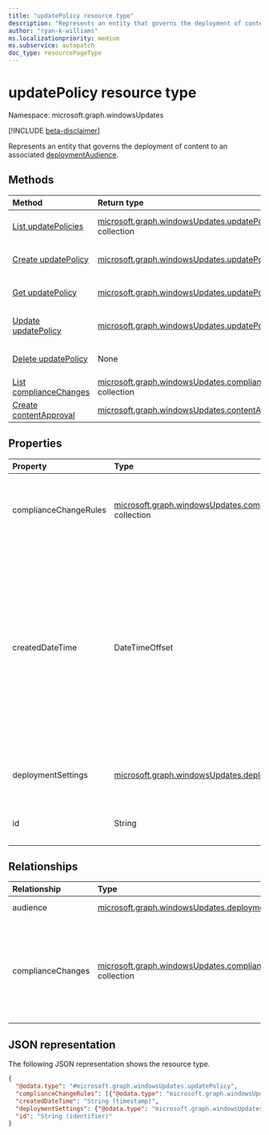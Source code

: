 ```yaml
---
title: "updatePolicy resource type"
description: "Represents an entity that governs the deployment of content to an associated deploymentAudience."
author: "ryan-k-williams"
ms.localizationpriority: medium
ms.subservice: autopatch
doc_type: resourcePageType
---
```


# updatePolicy resource type

Namespace: microsoft.graph.windowsUpdates

[!INCLUDE [beta-disclaimer](../../includes/beta-disclaimer.md)]

Represents an entity that governs the deployment of content to an associated [deploymentAudience](../resources/windowsupdates-deploymentaudience.md).

## Methods
|Method|Return type|Description|
|:---|:---|:---|
|[List updatePolicies](../api/adminwindowsupdates-list-updatepolicies.md)|[microsoft.graph.windowsUpdates.updatePolicy](../resources/windowsupdates-updatepolicy.md) collection|Get a list of the [microsoft.graph.windowsUpdates.updatePolicy](../resources/windowsupdates-updatepolicy.md) objects and their properties.|
|[Create updatePolicy](../api/adminwindowsupdates-post-updatepolicies.md)|[microsoft.graph.windowsUpdates.updatePolicy](../resources/windowsupdates-updatepolicy.md)|Create a new [microsoft.graph.windowsUpdates.updatePolicy](../resources/windowsupdates-updatepolicy.md) object.|
|[Get updatePolicy](../api/windowsupdates-updatepolicy-get.md)|[microsoft.graph.windowsUpdates.updatePolicy](../resources/windowsupdates-updatepolicy.md)|Read the properties and relationships of an [microsoft.graph.windowsUpdates.updatePolicy](../resources/windowsupdates-updatepolicy.md) object.|
|[Update updatePolicy](../api/windowsupdates-updatepolicy-update.md)|[microsoft.graph.windowsUpdates.updatePolicy](../resources/windowsupdates-updatepolicy.md)|Update the properties of an [microsoft.graph.windowsUpdates.updatePolicy](../resources/windowsupdates-updatepolicy.md) object.|
|[Delete updatePolicy](../api/windowsupdates-updatepolicy-delete.md)|None|Delete an [microsoft.graph.windowsUpdates.updatePolicy](../resources/windowsupdates-updatepolicy.md) object.|
|[List complianceChanges](../api/windowsupdates-updatepolicy-list-compliancechanges.md)|[microsoft.graph.windowsUpdates.complianceChange](../resources/windowsupdates-compliancechange.md) collection|Get the complianceChange resources from the complianceChanges navigation property.|
|[Create contentApproval](../api/windowsupdates-updatepolicy-post-compliancechanges-contentapproval.md)|[microsoft.graph.windowsUpdates.contentApproval](../resources/windowsupdates-contentapproval.md)|Create a new complianceChange object.|

## Properties
|Property|Type|Description|
|:---|:---|:---|
|complianceChangeRules|[microsoft.graph.windowsUpdates.complianceChangeRule](../resources/windowsupdates-compliancechangerule.md) collection|Rules for governing the automatic creation of compliance changes.|
|createdDateTime|DateTimeOffset|The date and time when the update policy was created. The Timestamp type represents date and time information using ISO 8601 format and is always in UTC time. For example, midnight UTC on Jan 1, 2014 is `2014-01-01T00:00:00Z`.|
|deploymentSettings|[microsoft.graph.windowsUpdates.deploymentSettings](../resources/windowsupdates-deploymentsettings.md)|Settings for governing how to deploy **content**.|
|id|String|Unique identifier for the update policy.|

## Relationships
|Relationship|Type|Description|
|:---|:---|:---|
|audience|[microsoft.graph.windowsUpdates.deploymentAudience](../resources/windowsupdates-deploymentaudience.md)|Specifies the audience to target.|
|complianceChanges|[microsoft.graph.windowsUpdates.complianceChange](../resources/windowsupdates-compliancechange.md) collection|Compliance changes like content approvals which result in the automatic creation of deployments using the **audience** and **deploymentSettings** of the policy.|

## JSON representation
The following JSON representation shows the resource type.
<!-- {
  "blockType": "resource",
  "keyProperty": "id",
  "@odata.type": "microsoft.graph.windowsUpdates.updatePolicy",
  "openType": false
}
-->
``` json
{
  "@odata.type": "#microsoft.graph.windowsUpdates.updatePolicy",
  "complianceChangeRules": [{"@odata.type": "microsoft.graph.windowsUpdates.contentApprovalRule"}],
  "createdDateTime": "String (timestamp)",
  "deploymentSettings": {"@odata.type": "microsoft.graph.windowsUpdates.deploymentSettings"},
  "id": "String (identifier)"
}
```
